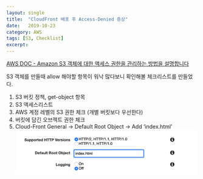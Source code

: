```yaml
---
layout:	single
title:	"CloudFront 배포 후 Access-Denied 증상"
date:	2019-10-23
category: AWS
tags: [S3, Checklist]
excerpt: 
---
```

  
[AWS DOC - Amazon S3 객체에 대한 액세스 권한을 관리하는 방법을 설명합니다](https://docs.aws.amazon.com/ko_kr/AmazonS3/latest/user-guide/set-object-permissions.html)
  
S3 객체를 만들때 allow 해야할 항목이 워낙 많다보니 확인해볼 체크리스트를 만들었다.

1. S3 버킷 정책, get-object 항목
2. S3 액세스리스트
3. AWS 계정 레벨의 S3 권한 체크 (개별 버킷보다 우선한다)
4. 버킷에 담긴 오브젝트 권한 체크
5. Cloud-Front General → Default Root Object → Add ‘index.html’
![](/assets/img/1*9P8PGuxL9Tp2-jo6NVTryw.png)  